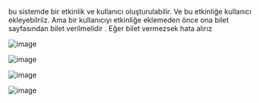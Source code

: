 bu sistemde bir etkinlik ve kullanıcı oluşturulabilir. Ve bu etkinliğe kullanıcı ekleyebilriiz.  Ama bir kullanıcıyı etkinliğe eklemeden önce ona bilet sayfasından bilet verilmelidir . Eğer bilet vermezsek hata alırız



![image](https://github.com/alican133/Etkinlik-Yonetim-Sistemi/assets/169036709/b5781f56-067f-428d-95e9-4c3d01a1931c)




![image](https://github.com/alican133/Etkinlik-Yonetim-Sistemi/assets/169036709/119e0231-3833-4d7b-b38f-a5edf1dc5caf)




![image](https://github.com/alican133/Etkinlik-Yonetim-Sistemi/assets/169036709/dd4bafb6-5ef1-415e-9154-feb48e7d256a)



![image](https://github.com/alican133/Etkinlik-Yonetim-Sistemi/assets/169036709/f7b513ab-26f9-4593-a16e-f7b2e0757c82)



